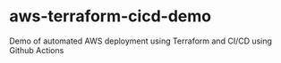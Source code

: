 # aws-terraform-cicd-demo
Demo of automated AWS deployment using Terraform and CI/CD using Github Actions
